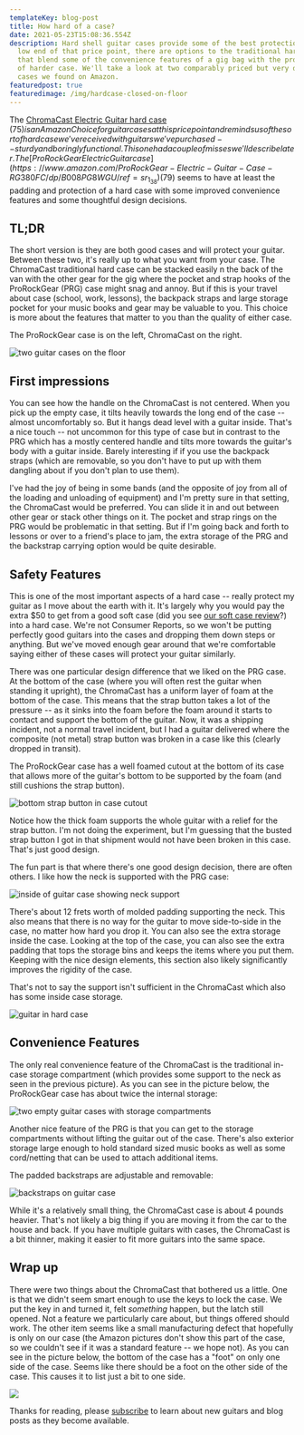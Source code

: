 ```yaml
---
templateKey: blog-post
title: How hard of a case?
date: 2021-05-23T15:08:36.554Z
description: Hard shell guitar cases provide some of the best protection. At the
  low end of that price point, there are options to the traditional hard case
  that blend some of the convenience features of a gig bag with the protection
  of harder case. We'll take a look at two comparably priced but very different
  cases we found on Amazon.
featuredpost: true
featuredimage: /img/hardcase-closed-on-floor
---
```

The [ChromaCast Electric Guitar hard case](https://www.amazon.com/dp/B00A270MZO/ref=vp_d_ac_sub_sp_pd) ($75) is an Amazon Choice for guitar cases at this price point and reminds us of the sort of hard case we've received with guitars we've purchased -- sturdy and boringly functional. This one had a couple of misses we'll describe later. The [ProRockGear Electric Guitar case](https://www.amazon.com/ProRockGear-Electric-Guitar-Case-RG380FC/dp/B008PG8WGU/ref=sr_1_38) ($79) seems to have at least the padding and protection of a hard case with some improved convenience features and some thoughtful design decisions.

## TL;DR

The short version is they are both good cases and will protect your guitar. Between these two, it's really up to what you want from your case. The ChromaCast traditional hard case can be stacked easily n the back of the van with the other gear for the gig where the pocket and strap hooks of the ProRockGear (PRG) case might snag and annoy. But if this is your travel about case (school, work, lessons), the backpack straps and large storage pocket for your music books and gear may be valuable to you. This choice is more about the features that matter to you than the quality of either case.

The ProRockGear case is on the left, ChromaCast on the right.

![two guitar cases on the floor](/img/hardcase-closed-on-floor)

## First impressions

You can see how the handle on the ChromaCast is not centered. When you pick up the empty case, it tilts heavily towards the long end of the case -- almost uncomfortably so. But it hangs dead level with a guitar inside. That's a nice touch -- not uncommon for this type of case but in contrast to the PRG which has a mostly centered handle and tilts more towards the guitar's body with a guitar inside. Barely interesting if if you use the backpack straps (which are removable, so you don't have to put up with them dangling about if you don't plan to use them).

I've had the joy of being in some bands (and the opposite of joy from all of the loading and unloading of equipment) and I'm pretty sure in that setting, the ChromaCast would be preferred. You can slide it in and out between other gear or stack other things on it. The pocket and strap rings on the PRG would be problematic in that setting. But if I'm going back and forth to lessons or over to a friend's place to jam, the extra storage of the PRG and the backstrap carrying option would be quite desirable. 

## Safety Features

This is one of the most important aspects of a hard case -- really protect my guitar as I move about the earth with it. It's largely why you would pay the extra $50 to get from a good soft case (did you see [our soft case review](https://kerfguitars.com/blog/2021-05-22-review-gig-bags-for-electric-guitar/)?) into a hard case. We're not Consumer Reports, so we won't be putting perfectly good guitars into the cases and dropping them down steps or anything. But we've moved enough gear around that we're comfortable saying either of these cases will protect your guitar similarly.

There was one particular design difference that we liked on the PRG case. At the bottom of the case (where you will often rest the guitar when standing it upright), the ChromaCast has a uniform layer of foam at the bottom of the case. This means that the strap button takes a lot of the pressure -- as it sinks into the foam before the foam around it starts to contact and support the bottom of the guitar. Now, it was a shipping incident, not a normal travel incident, but I had a guitar delivered where the composite (not metal) strap button was broken in a case like this (clearly dropped in transit).

The ProRockGear case has a well foamed cutout at the bottom of its case that allows more of the guitar's bottom to be supported by the foam (and still cushions the strap button).

![bottom strap button in case cutout](/img/hardcase-prg-bottom-cutout)

Notice how the thick foam supports the whole guitar with a relief for the strap button. I'm not doing the experiment, but I'm guessing that the busted strap button I got in that shipment would not have been broken in this case.  That's just good design.

The fun part is that where there's one good design decision, there are often others. I like how the neck is supported with the PRG case:

![inside of guitar case showing neck support](/img/hardcase-prg-interior-padding)

There's about 12 frets worth of molded padding supporting the neck. This also means that there is no way for the guitar to move side-to-side in the case, no matter how hard you drop it. You can also see the extra storage inside the case. Looking at the top of the case, you can also see the extra padding that tops the storage bins and keeps the items where you put them. Keeping with the nice design elements, this section also likely significantly improves the rigidity of the case.

That's not to say the support isn't sufficient in the ChromaCast which also has some inside case storage. 

![guitar in hard case](/img/hardcase-chroma-neck-support)

## Convenience Features

The only real convenience feature of the ChromaCast is the traditional in-case storage compartment (which provides some support to the neck as seen in the previous picture). As you can see in the picture below, the ProRockGear case has about twice the internal storage:

![two empty guitar cases with storage compartments](/img/hardcases-open-storage)

Another nice feature of the PRG is that you can get to the storage compartments without lifting the guitar out of the case. There's also exterior storage large enough to hold standard sized music books as well as some cord/netting that can be used to attach additional items.

The padded backstraps are adjustable and removable:

![backstraps on guitar case](/img/hardcase-prg-backstraps)

While it's a relatively small thing, the ChromaCast case is about 4 pounds heavier. That's not likely a big thing if you are moving it from the car to the house and back. If you have multiple guitars with cases, the ChromaCast is a bit thinner, making it easier to fit more guitars into the same space.

## Wrap up

There were two things about the ChromaCast that bothered us a little. One is that we didn't seem smart enough to use the keys to lock the case. We put the key in and turned it, felt *something* happen, but the latch still opened. Not a feature we particularly care about, but things offered should work. The other item seems like a small manufacturing defect that hopefully is only on our case (the Amazon pictures don't show this part of the case, so we couldn't see if it was a standard feature -- we hope not). As you can see in the picture below, the bottom of the case has a "foot" on only one side of the case. Seems like there should be a foot on the other side of the case. This causes it to list just a bit to one side.

![](/img/hardcases-chroma-missing-foot)

Thanks for reading, please [subscribe](http://eepurl.com/hyCJqP) to learn about new guitars and blog posts as they become available.